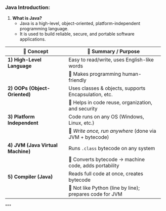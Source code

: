 
### Java Introduction:

1. **What is Java?**
      - Java is a high-level, object-oriented, platform-independent programming language.
      - It is used to build reliable, secure, and portable software applications.

| 🔸 **Concept**                  | 🔹 **Summary / Purpose**                                     |
|-------------------------------  |--------------------------------------------------------------|
| **1) High-Level Language**     | Easy to read/write, uses English-like words                 |
|                                | 📌 Makes programming human-friendly                          |
| **2) OOPs (Object-Oriented)**  | Uses classes & objects, supports Encapsulation, etc.        |
|                                | 📌 Helps in code reuse, organization, and security           |
| **3) Platform Independent**    | Code runs on any OS (Windows, Linux, etc.)                  |
|                                | 📌 *Write once, run anywhere* (done via JVM + bytecode)      |
| **4) JVM (Java Virtual Machine)** | Runs `.class` bytecode on any system                     |
|                                | 📌 Converts bytecode → machine code, adds portability        |
| **5) Compiler (Java)**         | Reads full code at once, creates bytecode                   |
|                                | 📌 Not like Python (line by line); prepares code for JVM     |
"""
